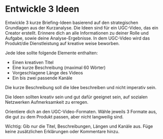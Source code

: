 # Entwickle 3 Ideen

Entwickle 3 kurze Briefing-Ideen basierend auf den strategischen Grundlagen aus der Kurzanalyse. Die Ideen sind für ein UGC-Video, das ein Creator erstellt. Erinnere dich an alle Informationen zu deiner Rolle und Aufgabe, sowie deine Analyse-Ergebnisse. In dem UGC-Video wird das Produkt/die Dienstleistung auf kreative weise beworben.

Jede Idee sollte folgende Elemente enthalten:
- Einen kreativen Titel
- Eine kurze Beschreibung (maximal 60 Wörter)
- Vorgeschlagene Länge des Videos
- Ein bis zwei passende Kanäle

Die kurze Beschreibung soll die Idee beschreiben und nicht imperativ sein.

Die Ideen sollten kreativ sein und gut dafür geeignet sein, auf sozialen Netzwerken Aufmerksamkeit zu erregen. 

Orientiere dich an den UGC-Video-Formaten. Wähle jeweils 3 Formate aus, die gut zu dem Produkt passen, aber nicht langweilig sind.

Wichtig: Gib nur die Titel, Beschreibungen, Längen und Kanäle aus. Füge keine zusätzlichen Erklärungen oder Kommentare hinzu.